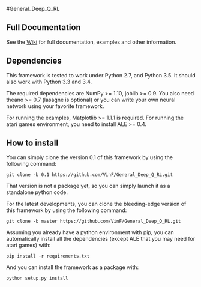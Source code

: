 #General_Deep_Q_RL

## Full Documentation

See the [Wiki](https://github.com/VinF/General_Deep_Q_RL/wiki) for full documentation, examples and other information.

## Dependencies

This framework is tested to work under Python 2.7, and Python 3.5. It should also work with Python 3.3 and 3.4.

The required dependencies are NumPy >= 1.10, joblib >= 0.9. You also need theano >= 0.7 (lasagne is optional) or you can write your own neural network using your favorite framework.

For running the examples, Matplotlib >= 1.1.1 is required. 
For running the atari games environment, you need to install ALE >= 0.4.

## How to install
You can simply clone the version 0.1 of this framework by using the following command:
```
git clone -b 0.1 https://github.com/VinF/General_Deep_Q_RL.git
```
That version is not a package yet, so you can simply launch it as a standalone python code.


For the latest developments, you can clone the bleeding-edge version of this framework by using the following command:
```
git clone -b master https://github.com/VinF/General_Deep_Q_RL.git
```

Assuming you already have a python environment with pip, you can automatically install all the dependencies (except ALE that you may need for atari games) with:
```
pip install -r requirements.txt
```

And you can install the framework as a package with:
```
python setup.py install
```
